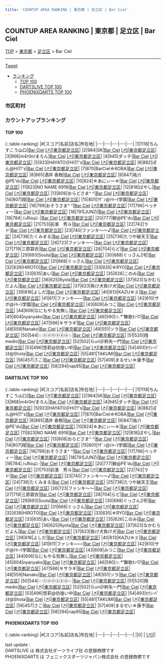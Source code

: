 ```yaml
---
title: 'COUNTUP AREA RANKING | 東京都 | 足立区 | Bar Ciel'
---
```

## COUNTUP AREA RANKING | 東京都 | 足立区 | Bar Ciel

[TOP](/darts/rank/) > [東京都](/darts/rank/東京都/) > [足立区](/darts/rank/東京都/足立区/) > Bar Ciel

___

<a href="https://twitter.com/share?ref_src=twsrc%5Etfw" data-text="COUNTUP AREA RANKING | 東京都足立区Bar Ciel" class="twitter-share-button" data-hashtags="DARTSLIVE,PHOENIXDARTS,darts,ダーツ" data-show-count="false">Tweet</a>

* [ランキング](#カウントアップランキング)
    * [TOP 100](#top-100)
    * [DARTSLIVE TOP 100](#dartslive-top-100)
    * [PHOENIXDARTS TOP 100](#phoenixdarts-top-100)

### 市区町村

<ul>

</ul>

### カウントアップランキング

#### TOP 100



{:.table-ranking}
|#|スコア|名前|店名|所在地|
|---|---|---|---|---|
|1|1118|<span class="rank-name-dl">ちんすこう山口</span>|<a href="/darts/rank/shops/c19b1aa190d9333b58d385ea46352d8f.html">Bar Ciel</a> <a href="https://search.dartslive.com/jp/shop/c19b1aa190d9333b58d385ea46352d8f">[↗]</a>|<a href="/darts/rank/東京都/足立区">東京都足立区</a>|
|2|984|<span class="rank-name-dl">SK</span>|<a href="/darts/rank/shops/c19b1aa190d9333b58d385ea46352d8f.html">Bar Ciel</a> <a href="https://search.dartslive.com/jp/shop/c19b1aa190d9333b58d385ea46352d8f">[↗]</a>|<a href="/darts/rank/東京都/足立区">東京都足立区</a>|
|3|968|<span class="rank-name-dl">m4r0n/まろん</span>|<a href="/darts/rank/shops/c19b1aa190d9333b58d385ea46352d8f.html">Bar Ciel</a> <a href="https://search.dartslive.com/jp/shop/c19b1aa190d9333b58d385ea46352d8f">[↗]</a>|<a href="/darts/rank/東京都/足立区">東京都足立区</a>|
|4|945|<span class="rank-name-dl">ダッチ</span>|<a href="/darts/rank/shops/c19b1aa190d9333b58d385ea46352d8f.html">Bar Ciel</a> <a href="https://search.dartslive.com/jp/shop/c19b1aa190d9333b58d385ea46352d8f">[↗]</a>|<a href="/darts/rank/東京都/足立区">東京都足立区</a>|
|5|923|<span class="rank-name-dl">HAYATO＠Hi㌍&#x27;s</span>|<a href="/darts/rank/shops/c19b1aa190d9333b58d385ea46352d8f.html">Bar Ciel</a> <a href="https://search.dartslive.com/jp/shop/c19b1aa190d9333b58d385ea46352d8f">[↗]</a>|<a href="/darts/rank/東京都/足立区">東京都足立区</a>|
|6|882|<span class="rank-name-dl">ぽん@Hi㌍&#x27;s</span>|<a href="/darts/rank/shops/c19b1aa190d9333b58d385ea46352d8f.html">Bar Ciel</a> <a href="https://search.dartslive.com/jp/shop/c19b1aa190d9333b58d385ea46352d8f">[↗]</a>|<a href="/darts/rank/東京都/足立区">東京都足立区</a>|
|7|870|<span class="rank-name-dl">BarCiel☆KOBA</span>|<a href="/darts/rank/shops/c19b1aa190d9333b58d385ea46352d8f.html">Bar Ciel</a> <a href="https://search.dartslive.com/jp/shop/c19b1aa190d9333b58d385ea46352d8f">[↗]</a>|<a href="/darts/rank/東京都/足立区">東京都足立区</a>|
|8|865|<span class="rank-name-dl">酒井 香樹</span>|<a href="/darts/rank/shops/c19b1aa190d9333b58d385ea46352d8f.html">Bar Ciel</a> <a href="https://search.dartslive.com/jp/shop/c19b1aa190d9333b58d385ea46352d8f">[↗]</a>|<a href="/darts/rank/東京都/足立区">東京都足立区</a>|
|9|847|<span class="rank-name-dl">祐介@PE&#x27;du</span>|<a href="/darts/rank/shops/c19b1aa190d9333b58d385ea46352d8f.html">Bar Ciel</a> <a href="https://search.dartslive.com/jp/shop/c19b1aa190d9333b58d385ea46352d8f">[↗]</a>|<a href="/darts/rank/東京都/足立区">東京都足立区</a>|
|10|824|<span class="rank-name-dl">☆あにぃ〜☆</span>|<a href="/darts/rank/shops/c19b1aa190d9333b58d385ea46352d8f.html">Bar Ciel</a> <a href="https://search.dartslive.com/jp/shop/c19b1aa190d9333b58d385ea46352d8f">[↗]</a>|<a href="/darts/rank/東京都/足立区">東京都足立区</a>|
|11|823|<span class="rank-name-dl">NO NAME 6918</span>|<a href="/darts/rank/shops/c19b1aa190d9333b58d385ea46352d8f.html">Bar Ciel</a> <a href="https://search.dartslive.com/jp/shop/c19b1aa190d9333b58d385ea46352d8f">[↗]</a>|<a href="/darts/rank/東京都/足立区">東京都足立区</a>|
|12|818|<span class="rank-name-dl">ばやし</span>|<a href="/darts/rank/shops/c19b1aa190d9333b58d385ea46352d8f.html">Bar Ciel</a> <a href="https://search.dartslive.com/jp/shop/c19b1aa190d9333b58d385ea46352d8f">[↗]</a>|<a href="/darts/rank/東京都/足立区">東京都足立区</a>|
|13|808|<span class="rank-name-dl">おらどさま^ ^</span>|<a href="/darts/rank/shops/c19b1aa190d9333b58d385ea46352d8f.html">Bar Ciel</a> <a href="https://search.dartslive.com/jp/shop/c19b1aa190d9333b58d385ea46352d8f">[↗]</a>|<a href="/darts/rank/東京都/足立区">東京都足立区</a>|
|14|807|<span class="rank-name-dl">翔</span>|<a href="/darts/rank/shops/c19b1aa190d9333b58d385ea46352d8f.html">Bar Ciel</a> <a href="https://search.dartslive.com/jp/shop/c19b1aa190d9333b58d385ea46352d8f">[↗]</a>|<a href="/darts/rank/東京都/足立区">東京都足立区</a>|
|15|801|<span class="rank-name-dl">ｸｻﾞﾝ@ﾃｷｰﾗ学園</span>|<a href="/darts/rank/shops/c19b1aa190d9333b58d385ea46352d8f.html">Bar Ciel</a> <a href="https://search.dartslive.com/jp/shop/c19b1aa190d9333b58d385ea46352d8f">[↗]</a>|<a href="/darts/rank/東京都/足立区">東京都足立区</a>|
|16|799|<span class="rank-name-dl">おそうさま^ ^</span>|<a href="/darts/rank/shops/c19b1aa190d9333b58d385ea46352d8f.html">Bar Ciel</a> <a href="https://search.dartslive.com/jp/shop/c19b1aa190d9333b58d385ea46352d8f">[↗]</a>|<a href="/darts/rank/東京都/足立区">東京都足立区</a>|
|17|796|<span class="rank-name-dl">ベっチィー</span>|<a href="/darts/rank/shops/c19b1aa190d9333b58d385ea46352d8f.html">Bar Ciel</a> <a href="https://search.dartslive.com/jp/shop/c19b1aa190d9333b58d385ea46352d8f">[↗]</a>|<a href="/darts/rank/東京都/足立区">東京都足立区</a>|
|18|791|<span class="rank-name-dl">JUNZi</span>|<a href="/darts/rank/shops/c19b1aa190d9333b58d385ea46352d8f.html">Bar Ciel</a> <a href="https://search.dartslive.com/jp/shop/c19b1aa190d9333b58d385ea46352d8f">[↗]</a>|<a href="/darts/rank/東京都/足立区">東京都足立区</a>|
|19|784|<span class="rank-name-dl">.꒰ঌRio໒꒱.·</span>|<a href="/darts/rank/shops/c19b1aa190d9333b58d385ea46352d8f.html">Bar Ciel</a> <a href="https://search.dartslive.com/jp/shop/c19b1aa190d9333b58d385ea46352d8f">[↗]</a>|<a href="/darts/rank/東京都/足立区">東京都足立区</a>|
|20|777|<span class="rank-name-dl">鯨@PE&#x27;du</span>|<a href="/darts/rank/shops/c19b1aa190d9333b58d385ea46352d8f.html">Bar Ciel</a> <a href="https://search.dartslive.com/jp/shop/c19b1aa190d9333b58d385ea46352d8f">[↗]</a>|<a href="/darts/rank/東京都/足立区">東京都足立区</a>|
|21|753|<span class="rank-name-dl">前濱　秀斗</span>|<a href="/darts/rank/shops/c19b1aa190d9333b58d385ea46352d8f.html">Bar Ciel</a> <a href="https://search.dartslive.com/jp/shop/c19b1aa190d9333b58d385ea46352d8f">[↗]</a>|<a href="/darts/rank/東京都/足立区">東京都足立区</a>|
|22|742|<span class="rank-name-dl">ラド</span>|<a href="/darts/rank/shops/c19b1aa190d9333b58d385ea46352d8f.html">Bar Ciel</a> <a href="https://search.dartslive.com/jp/shop/c19b1aa190d9333b58d385ea46352d8f">[↗]</a>|<a href="/darts/rank/東京都/足立区">東京都足立区</a>|
|23|740|<span class="rank-name-dl">ファンキ～～♪</span>|<a href="/darts/rank/shops/c19b1aa190d9333b58d385ea46352d8f.html">Bar Ciel</a> <a href="https://search.dartslive.com/jp/shop/c19b1aa190d9333b58d385ea46352d8f">[↗]</a>|<a href="/darts/rank/東京都/足立区">東京都足立区</a>|
|24|738|<span class="rank-name-dl">たくみまる</span>|<a href="/darts/rank/shops/c19b1aa190d9333b58d385ea46352d8f.html">Bar Ciel</a> <a href="https://search.dartslive.com/jp/shop/c19b1aa190d9333b58d385ea46352d8f">[↗]</a>|<a href="/darts/rank/東京都/足立区">東京都足立区</a>|
|25|736|<span class="rank-name-dl">たつや破天王</span>|<a href="/darts/rank/shops/c19b1aa190d9333b58d385ea46352d8f.html">Bar Ciel</a> <a href="https://search.dartslive.com/jp/shop/c19b1aa190d9333b58d385ea46352d8f">[↗]</a>|<a href="/darts/rank/東京都/足立区">東京都足立区</a>|
|26|723|<span class="rank-name-dl">ファンキ～～</span>|<a href="/darts/rank/shops/c19b1aa190d9333b58d385ea46352d8f.html">Bar Ciel</a> <a href="https://search.dartslive.com/jp/shop/c19b1aa190d9333b58d385ea46352d8f">[↗]</a>|<a href="/darts/rank/東京都/足立区">東京都足立区</a>|
|27|719|<span class="rank-name-dl">三原碧衣</span>|<a href="/darts/rank/shops/c19b1aa190d9333b58d385ea46352d8f.html">Bar Ciel</a> <a href="https://search.dartslive.com/jp/shop/c19b1aa190d9333b58d385ea46352d8f">[↗]</a>|<a href="/darts/rank/東京都/足立区">東京都足立区</a>|
|28|704|<span class="rank-name-dl">らど</span>|<a href="/darts/rank/shops/c19b1aa190d9333b58d385ea46352d8f.html">Bar Ciel</a> <a href="https://search.dartslive.com/jp/shop/c19b1aa190d9333b58d385ea46352d8f">[↗]</a>|<a href="/darts/rank/東京都/足立区">東京都足立区</a>|
|29|693|<span class="rank-name-dl">Souta</span>|<a href="/darts/rank/shops/c19b1aa190d9333b58d385ea46352d8f.html">Bar Ciel</a> <a href="https://search.dartslive.com/jp/shop/c19b1aa190d9333b58d385ea46352d8f">[↗]</a>|<a href="/darts/rank/東京都/足立区">東京都足立区</a>|
|30|688|<span class="rank-name-dl">ぐっさん2号</span>|<a href="/darts/rank/shops/c19b1aa190d9333b58d385ea46352d8f.html">Bar Ciel</a> <a href="https://search.dartslive.com/jp/shop/c19b1aa190d9333b58d385ea46352d8f">[↗]</a>|<a href="/darts/rank/東京都/足立区">東京都足立区</a>|
|31|668|<span class="rank-name-dl">ぐっさん</span>|<a href="/darts/rank/shops/c19b1aa190d9333b58d385ea46352d8f.html">Bar Ciel</a> <a href="https://search.dartslive.com/jp/shop/c19b1aa190d9333b58d385ea46352d8f">[↗]</a>|<a href="/darts/rank/東京都/足立区">東京都足立区</a>|
|32|639|<span class="rank-name-dl">HIROTO</span>|<a href="/darts/rank/shops/c19b1aa190d9333b58d385ea46352d8f.html">Bar Ciel</a> <a href="https://search.dartslive.com/jp/shop/c19b1aa190d9333b58d385ea46352d8f">[↗]</a>|<a href="/darts/rank/東京都/足立区">東京都足立区</a>|
|33|635|<span class="rank-name-dl">☆RYO</span>|<a href="/darts/rank/shops/c19b1aa190d9333b58d385ea46352d8f.html">Bar Ciel</a> <a href="https://search.dartslive.com/jp/shop/c19b1aa190d9333b58d385ea46352d8f">[↗]</a>|<a href="/darts/rank/東京都/足立区">東京都足立区</a>|
|33|635|<span class="rank-name-dl">あい</span>|<a href="/darts/rank/shops/c19b1aa190d9333b58d385ea46352d8f.html">Bar Ciel</a> <a href="https://search.dartslive.com/jp/shop/c19b1aa190d9333b58d385ea46352d8f">[↗]</a>|<a href="/darts/rank/東京都/足立区">東京都足立区</a>|
|35|626|<span class="rank-name-dl">このみ</span>|<a href="/darts/rank/shops/c19b1aa190d9333b58d385ea46352d8f.html">Bar Ciel</a> <a href="https://search.dartslive.com/jp/shop/c19b1aa190d9333b58d385ea46352d8f">[↗]</a>|<a href="/darts/rank/東京都/足立区">東京都足立区</a>|
|36|625|<span class="rank-name-dl">Ryota</span>|<a href="/darts/rank/shops/c19b1aa190d9333b58d385ea46352d8f.html">Bar Ciel</a> <a href="https://search.dartslive.com/jp/shop/c19b1aa190d9333b58d385ea46352d8f">[↗]</a>|<a href="/darts/rank/東京都/足立区">東京都足立区</a>|
|37|623|<span class="rank-name-dl">なかむらだよん</span>|<a href="/darts/rank/shops/c19b1aa190d9333b58d385ea46352d8f.html">Bar Ciel</a> <a href="https://search.dartslive.com/jp/shop/c19b1aa190d9333b58d385ea46352d8f">[↗]</a>|<a href="/darts/rank/東京都/足立区">東京都足立区</a>|
|37|623|<span class="rank-name-dl">負け犬負け犬</span>|<a href="/darts/rank/shops/c19b1aa190d9333b58d385ea46352d8f.html">Bar Ciel</a> <a href="https://search.dartslive.com/jp/shop/c19b1aa190d9333b58d385ea46352d8f">[↗]</a>|<a href="/darts/rank/東京都/足立区">東京都足立区</a>|
|39|616|<span class="rank-name-dl">よしだ</span>|<a href="/darts/rank/shops/c19b1aa190d9333b58d385ea46352d8f.html">Bar Ciel</a> <a href="https://search.dartslive.com/jp/shop/c19b1aa190d9333b58d385ea46352d8f">[↗]</a>|<a href="/darts/rank/東京都/足立区">東京都足立区</a>|
|40|613|<span class="rank-name-dl">KAZU☆彡</span>|<a href="/darts/rank/shops/c19b1aa190d9333b58d385ea46352d8f.html">Bar Ciel</a> <a href="https://search.dartslive.com/jp/shop/c19b1aa190d9333b58d385ea46352d8f">[↗]</a>|<a href="/darts/rank/東京都/足立区">東京都足立区</a>|
|41|611|<span class="rank-name-dl">ファンキ――</span>|<a href="/darts/rank/shops/c19b1aa190d9333b58d385ea46352d8f.html">Bar Ciel</a> <a href="https://search.dartslive.com/jp/shop/c19b1aa190d9333b58d385ea46352d8f">[↗]</a>|<a href="/darts/rank/東京都/足立区">東京都足立区</a>|
|42|610|<span class="rank-name-dl">サボ@ﾃｷｰﾗ学園</span>|<a href="/darts/rank/shops/c19b1aa190d9333b58d385ea46352d8f.html">Bar Ciel</a> <a href="https://search.dartslive.com/jp/shop/c19b1aa190d9333b58d385ea46352d8f">[↗]</a>|<a href="/darts/rank/東京都/足立区">東京都足立区</a>|
|43|609|<span class="rank-name-dl">みつこ</span>|<a href="/darts/rank/shops/c19b1aa190d9333b58d385ea46352d8f.html">Bar Ciel</a> <a href="https://search.dartslive.com/jp/shop/c19b1aa190d9333b58d385ea46352d8f">[↗]</a>|<a href="/darts/rank/東京都/足立区">東京都足立区</a>|
|44|606|<span class="rank-name-dl">なにもやる気無し</span>|<a href="/darts/rank/shops/c19b1aa190d9333b58d385ea46352d8f.html">Bar Ciel</a> <a href="https://search.dartslive.com/jp/shop/c19b1aa190d9333b58d385ea46352d8f">[↗]</a>|<a href="/darts/rank/東京都/足立区">東京都足立区</a>|
|45|604|<span class="rank-name-dl">nyanyako</span>|<a href="/darts/rank/shops/c19b1aa190d9333b58d385ea46352d8f.html">Bar Ciel</a> <a href="https://search.dartslive.com/jp/shop/c19b1aa190d9333b58d385ea46352d8f">[↗]</a>|<a href="/darts/rank/東京都/足立区">東京都足立区</a>|
|46|590|<span class="rank-name-dl">✩.*˚舞歌ﾀﾝ♡</span>|<a href="/darts/rank/shops/c19b1aa190d9333b58d385ea46352d8f.html">Bar Ciel</a> <a href="https://search.dartslive.com/jp/shop/c19b1aa190d9333b58d385ea46352d8f">[↗]</a>|<a href="/darts/rank/東京都/足立区">東京都足立区</a>|
|47|566|<span class="rank-name-dl">キサラギ</span>|<a href="/darts/rank/shops/c19b1aa190d9333b58d385ea46352d8f.html">Bar Ciel</a> <a href="https://search.dartslive.com/jp/shop/c19b1aa190d9333b58d385ea46352d8f">[↗]</a>|<a href="/darts/rank/東京都/足立区">東京都足立区</a>|
|48|559|<span class="rank-name-dl">Nanako</span>|<a href="/darts/rank/shops/c19b1aa190d9333b58d385ea46352d8f.html">Bar Ciel</a> <a href="https://search.dartslive.com/jp/shop/c19b1aa190d9333b58d385ea46352d8f">[↗]</a>|<a href="/darts/rank/東京都/足立区">東京都足立区</a>|
|49|551|<span class="rank-name-dl">ソラ</span>|<a href="/darts/rank/shops/c19b1aa190d9333b58d385ea46352d8f.html">Bar Ciel</a> <a href="https://search.dartslive.com/jp/shop/c19b1aa190d9333b58d385ea46352d8f">[↗]</a>|<a href="/darts/rank/東京都/足立区">東京都足立区</a>|
|50|544|<span class="rank-name-dl">♘ⓝⓐⓝⓐⓚⓞ♘</span>|<a href="/darts/rank/shops/c19b1aa190d9333b58d385ea46352d8f.html">Bar Ciel</a> <a href="https://search.dartslive.com/jp/shop/c19b1aa190d9333b58d385ea46352d8f">[↗]</a>|<a href="/darts/rank/東京都/足立区">東京都足立区</a>|
|51|520|<span class="rank-name-dl">翔　medio</span>|<a href="/darts/rank/shops/c19b1aa190d9333b58d385ea46352d8f.html">Bar Ciel</a> <a href="https://search.dartslive.com/jp/shop/c19b1aa190d9333b58d385ea46352d8f">[↗]</a>|<a href="/darts/rank/東京都/足立区">東京都足立区</a>|
|52|502|<span class="rank-name-dl">Ｇuri＠粋矢一門</span>|<a href="/darts/rank/shops/c19b1aa190d9333b58d385ea46352d8f.html">Bar Ciel</a> <a href="https://search.dartslive.com/jp/shop/c19b1aa190d9333b58d385ea46352d8f">[↗]</a>|<a href="/darts/rank/東京都/足立区">東京都足立区</a>|
|53|496|<span class="rank-name-dl">悠莉@彷徨い中</span>|<a href="/darts/rank/shops/c19b1aa190d9333b58d385ea46352d8f.html">Bar Ciel</a> <a href="https://search.dartslive.com/jp/shop/c19b1aa190d9333b58d385ea46352d8f">[↗]</a>|<a href="/darts/rank/東京都/足立区">東京都足立区</a>|
|54|493|<span class="rank-name-dl">ｾｸｼｰﾊﾟｽﾀ@Shota</span>|<a href="/darts/rank/shops/c19b1aa190d9333b58d385ea46352d8f.html">Bar Ciel</a> <a href="https://search.dartslive.com/jp/shop/c19b1aa190d9333b58d385ea46352d8f">[↗]</a>|<a href="/darts/rank/東京都/足立区">東京都足立区</a>|
|55|481|<span class="rank-name-dl">TAKUMI</span>|<a href="/darts/rank/shops/c19b1aa190d9333b58d385ea46352d8f.html">Bar Ciel</a> <a href="https://search.dartslive.com/jp/shop/c19b1aa190d9333b58d385ea46352d8f">[↗]</a>|<a href="/darts/rank/東京都/足立区">東京都足立区</a>|
|56|457|<span class="rank-name-dl">さこ</span>|<a href="/darts/rank/shops/c19b1aa190d9333b58d385ea46352d8f.html">Bar Ciel</a> <a href="https://search.dartslive.com/jp/shop/c19b1aa190d9333b58d385ea46352d8f">[↗]</a>|<a href="/darts/rank/東京都/足立区">東京都足立区</a>|
|57|409|<span class="rank-name-dl">まるせい☆康予</span>|<a href="/darts/rank/shops/c19b1aa190d9333b58d385ea46352d8f.html">Bar Ciel</a> <a href="https://search.dartslive.com/jp/shop/c19b1aa190d9333b58d385ea46352d8f">[↗]</a>|<a href="/darts/rank/東京都/足立区">東京都足立区</a>|
|58|294|<span class="rank-name-dl">nap95</span>|<a href="/darts/rank/shops/c19b1aa190d9333b58d385ea46352d8f.html">Bar Ciel</a> <a href="https://search.dartslive.com/jp/shop/c19b1aa190d9333b58d385ea46352d8f">[↗]</a>|<a href="/darts/rank/東京都/足立区">東京都足立区</a>|


#### DARTSLIVE TOP 100



{:.table-ranking}
|#|スコア|名前|店名|所在地|
|---|---|---|---|---|
|1|1118|<span class="rank-name-dl">ちんすこう山口</span>|<a href="/darts/rank/shops/c19b1aa190d9333b58d385ea46352d8f.html">Bar Ciel</a> <a href="https://search.dartslive.com/jp/shop/c19b1aa190d9333b58d385ea46352d8f">[↗]</a>|<a href="/darts/rank/東京都/足立区">東京都足立区</a>|
|2|984|<span class="rank-name-dl">SK</span>|<a href="/darts/rank/shops/c19b1aa190d9333b58d385ea46352d8f.html">Bar Ciel</a> <a href="https://search.dartslive.com/jp/shop/c19b1aa190d9333b58d385ea46352d8f">[↗]</a>|<a href="/darts/rank/東京都/足立区">東京都足立区</a>|
|3|968|<span class="rank-name-dl">m4r0n/まろん</span>|<a href="/darts/rank/shops/c19b1aa190d9333b58d385ea46352d8f.html">Bar Ciel</a> <a href="https://search.dartslive.com/jp/shop/c19b1aa190d9333b58d385ea46352d8f">[↗]</a>|<a href="/darts/rank/東京都/足立区">東京都足立区</a>|
|4|945|<span class="rank-name-dl">ダッチ</span>|<a href="/darts/rank/shops/c19b1aa190d9333b58d385ea46352d8f.html">Bar Ciel</a> <a href="https://search.dartslive.com/jp/shop/c19b1aa190d9333b58d385ea46352d8f">[↗]</a>|<a href="/darts/rank/東京都/足立区">東京都足立区</a>|
|5|923|<span class="rank-name-dl">HAYATO＠Hi㌍&#x27;s</span>|<a href="/darts/rank/shops/c19b1aa190d9333b58d385ea46352d8f.html">Bar Ciel</a> <a href="https://search.dartslive.com/jp/shop/c19b1aa190d9333b58d385ea46352d8f">[↗]</a>|<a href="/darts/rank/東京都/足立区">東京都足立区</a>|
|6|882|<span class="rank-name-dl">ぽん@Hi㌍&#x27;s</span>|<a href="/darts/rank/shops/c19b1aa190d9333b58d385ea46352d8f.html">Bar Ciel</a> <a href="https://search.dartslive.com/jp/shop/c19b1aa190d9333b58d385ea46352d8f">[↗]</a>|<a href="/darts/rank/東京都/足立区">東京都足立区</a>|
|7|870|<span class="rank-name-dl">BarCiel☆KOBA</span>|<a href="/darts/rank/shops/c19b1aa190d9333b58d385ea46352d8f.html">Bar Ciel</a> <a href="https://search.dartslive.com/jp/shop/c19b1aa190d9333b58d385ea46352d8f">[↗]</a>|<a href="/darts/rank/東京都/足立区">東京都足立区</a>|
|8|865|<span class="rank-name-dl">酒井 香樹</span>|<a href="/darts/rank/shops/c19b1aa190d9333b58d385ea46352d8f.html">Bar Ciel</a> <a href="https://search.dartslive.com/jp/shop/c19b1aa190d9333b58d385ea46352d8f">[↗]</a>|<a href="/darts/rank/東京都/足立区">東京都足立区</a>|
|9|847|<span class="rank-name-dl">祐介@PE&#x27;du</span>|<a href="/darts/rank/shops/c19b1aa190d9333b58d385ea46352d8f.html">Bar Ciel</a> <a href="https://search.dartslive.com/jp/shop/c19b1aa190d9333b58d385ea46352d8f">[↗]</a>|<a href="/darts/rank/東京都/足立区">東京都足立区</a>|
|10|824|<span class="rank-name-dl">☆あにぃ〜☆</span>|<a href="/darts/rank/shops/c19b1aa190d9333b58d385ea46352d8f.html">Bar Ciel</a> <a href="https://search.dartslive.com/jp/shop/c19b1aa190d9333b58d385ea46352d8f">[↗]</a>|<a href="/darts/rank/東京都/足立区">東京都足立区</a>|
|11|823|<span class="rank-name-dl">NO NAME 6918</span>|<a href="/darts/rank/shops/c19b1aa190d9333b58d385ea46352d8f.html">Bar Ciel</a> <a href="https://search.dartslive.com/jp/shop/c19b1aa190d9333b58d385ea46352d8f">[↗]</a>|<a href="/darts/rank/東京都/足立区">東京都足立区</a>|
|12|818|<span class="rank-name-dl">ばやし</span>|<a href="/darts/rank/shops/c19b1aa190d9333b58d385ea46352d8f.html">Bar Ciel</a> <a href="https://search.dartslive.com/jp/shop/c19b1aa190d9333b58d385ea46352d8f">[↗]</a>|<a href="/darts/rank/東京都/足立区">東京都足立区</a>|
|13|808|<span class="rank-name-dl">おらどさま^ ^</span>|<a href="/darts/rank/shops/c19b1aa190d9333b58d385ea46352d8f.html">Bar Ciel</a> <a href="https://search.dartslive.com/jp/shop/c19b1aa190d9333b58d385ea46352d8f">[↗]</a>|<a href="/darts/rank/東京都/足立区">東京都足立区</a>|
|14|807|<span class="rank-name-dl">翔</span>|<a href="/darts/rank/shops/c19b1aa190d9333b58d385ea46352d8f.html">Bar Ciel</a> <a href="https://search.dartslive.com/jp/shop/c19b1aa190d9333b58d385ea46352d8f">[↗]</a>|<a href="/darts/rank/東京都/足立区">東京都足立区</a>|
|15|801|<span class="rank-name-dl">ｸｻﾞﾝ@ﾃｷｰﾗ学園</span>|<a href="/darts/rank/shops/c19b1aa190d9333b58d385ea46352d8f.html">Bar Ciel</a> <a href="https://search.dartslive.com/jp/shop/c19b1aa190d9333b58d385ea46352d8f">[↗]</a>|<a href="/darts/rank/東京都/足立区">東京都足立区</a>|
|16|799|<span class="rank-name-dl">おそうさま^ ^</span>|<a href="/darts/rank/shops/c19b1aa190d9333b58d385ea46352d8f.html">Bar Ciel</a> <a href="https://search.dartslive.com/jp/shop/c19b1aa190d9333b58d385ea46352d8f">[↗]</a>|<a href="/darts/rank/東京都/足立区">東京都足立区</a>|
|17|796|<span class="rank-name-dl">ベっチィー</span>|<a href="/darts/rank/shops/c19b1aa190d9333b58d385ea46352d8f.html">Bar Ciel</a> <a href="https://search.dartslive.com/jp/shop/c19b1aa190d9333b58d385ea46352d8f">[↗]</a>|<a href="/darts/rank/東京都/足立区">東京都足立区</a>|
|18|791|<span class="rank-name-dl">JUNZi</span>|<a href="/darts/rank/shops/c19b1aa190d9333b58d385ea46352d8f.html">Bar Ciel</a> <a href="https://search.dartslive.com/jp/shop/c19b1aa190d9333b58d385ea46352d8f">[↗]</a>|<a href="/darts/rank/東京都/足立区">東京都足立区</a>|
|19|784|<span class="rank-name-dl">.꒰ঌRio໒꒱.·</span>|<a href="/darts/rank/shops/c19b1aa190d9333b58d385ea46352d8f.html">Bar Ciel</a> <a href="https://search.dartslive.com/jp/shop/c19b1aa190d9333b58d385ea46352d8f">[↗]</a>|<a href="/darts/rank/東京都/足立区">東京都足立区</a>|
|20|777|<span class="rank-name-dl">鯨@PE&#x27;du</span>|<a href="/darts/rank/shops/c19b1aa190d9333b58d385ea46352d8f.html">Bar Ciel</a> <a href="https://search.dartslive.com/jp/shop/c19b1aa190d9333b58d385ea46352d8f">[↗]</a>|<a href="/darts/rank/東京都/足立区">東京都足立区</a>|
|21|753|<span class="rank-name-dl">前濱　秀斗</span>|<a href="/darts/rank/shops/c19b1aa190d9333b58d385ea46352d8f.html">Bar Ciel</a> <a href="https://search.dartslive.com/jp/shop/c19b1aa190d9333b58d385ea46352d8f">[↗]</a>|<a href="/darts/rank/東京都/足立区">東京都足立区</a>|
|22|742|<span class="rank-name-dl">ラド</span>|<a href="/darts/rank/shops/c19b1aa190d9333b58d385ea46352d8f.html">Bar Ciel</a> <a href="https://search.dartslive.com/jp/shop/c19b1aa190d9333b58d385ea46352d8f">[↗]</a>|<a href="/darts/rank/東京都/足立区">東京都足立区</a>|
|23|740|<span class="rank-name-dl">ファンキ～～♪</span>|<a href="/darts/rank/shops/c19b1aa190d9333b58d385ea46352d8f.html">Bar Ciel</a> <a href="https://search.dartslive.com/jp/shop/c19b1aa190d9333b58d385ea46352d8f">[↗]</a>|<a href="/darts/rank/東京都/足立区">東京都足立区</a>|
|24|738|<span class="rank-name-dl">たくみまる</span>|<a href="/darts/rank/shops/c19b1aa190d9333b58d385ea46352d8f.html">Bar Ciel</a> <a href="https://search.dartslive.com/jp/shop/c19b1aa190d9333b58d385ea46352d8f">[↗]</a>|<a href="/darts/rank/東京都/足立区">東京都足立区</a>|
|25|736|<span class="rank-name-dl">たつや破天王</span>|<a href="/darts/rank/shops/c19b1aa190d9333b58d385ea46352d8f.html">Bar Ciel</a> <a href="https://search.dartslive.com/jp/shop/c19b1aa190d9333b58d385ea46352d8f">[↗]</a>|<a href="/darts/rank/東京都/足立区">東京都足立区</a>|
|26|723|<span class="rank-name-dl">ファンキ～～</span>|<a href="/darts/rank/shops/c19b1aa190d9333b58d385ea46352d8f.html">Bar Ciel</a> <a href="https://search.dartslive.com/jp/shop/c19b1aa190d9333b58d385ea46352d8f">[↗]</a>|<a href="/darts/rank/東京都/足立区">東京都足立区</a>|
|27|719|<span class="rank-name-dl">三原碧衣</span>|<a href="/darts/rank/shops/c19b1aa190d9333b58d385ea46352d8f.html">Bar Ciel</a> <a href="https://search.dartslive.com/jp/shop/c19b1aa190d9333b58d385ea46352d8f">[↗]</a>|<a href="/darts/rank/東京都/足立区">東京都足立区</a>|
|28|704|<span class="rank-name-dl">らど</span>|<a href="/darts/rank/shops/c19b1aa190d9333b58d385ea46352d8f.html">Bar Ciel</a> <a href="https://search.dartslive.com/jp/shop/c19b1aa190d9333b58d385ea46352d8f">[↗]</a>|<a href="/darts/rank/東京都/足立区">東京都足立区</a>|
|29|693|<span class="rank-name-dl">Souta</span>|<a href="/darts/rank/shops/c19b1aa190d9333b58d385ea46352d8f.html">Bar Ciel</a> <a href="https://search.dartslive.com/jp/shop/c19b1aa190d9333b58d385ea46352d8f">[↗]</a>|<a href="/darts/rank/東京都/足立区">東京都足立区</a>|
|30|688|<span class="rank-name-dl">ぐっさん2号</span>|<a href="/darts/rank/shops/c19b1aa190d9333b58d385ea46352d8f.html">Bar Ciel</a> <a href="https://search.dartslive.com/jp/shop/c19b1aa190d9333b58d385ea46352d8f">[↗]</a>|<a href="/darts/rank/東京都/足立区">東京都足立区</a>|
|31|668|<span class="rank-name-dl">ぐっさん</span>|<a href="/darts/rank/shops/c19b1aa190d9333b58d385ea46352d8f.html">Bar Ciel</a> <a href="https://search.dartslive.com/jp/shop/c19b1aa190d9333b58d385ea46352d8f">[↗]</a>|<a href="/darts/rank/東京都/足立区">東京都足立区</a>|
|32|639|<span class="rank-name-dl">HIROTO</span>|<a href="/darts/rank/shops/c19b1aa190d9333b58d385ea46352d8f.html">Bar Ciel</a> <a href="https://search.dartslive.com/jp/shop/c19b1aa190d9333b58d385ea46352d8f">[↗]</a>|<a href="/darts/rank/東京都/足立区">東京都足立区</a>|
|33|635|<span class="rank-name-dl">☆RYO</span>|<a href="/darts/rank/shops/c19b1aa190d9333b58d385ea46352d8f.html">Bar Ciel</a> <a href="https://search.dartslive.com/jp/shop/c19b1aa190d9333b58d385ea46352d8f">[↗]</a>|<a href="/darts/rank/東京都/足立区">東京都足立区</a>|
|33|635|<span class="rank-name-dl">あい</span>|<a href="/darts/rank/shops/c19b1aa190d9333b58d385ea46352d8f.html">Bar Ciel</a> <a href="https://search.dartslive.com/jp/shop/c19b1aa190d9333b58d385ea46352d8f">[↗]</a>|<a href="/darts/rank/東京都/足立区">東京都足立区</a>|
|35|626|<span class="rank-name-dl">このみ</span>|<a href="/darts/rank/shops/c19b1aa190d9333b58d385ea46352d8f.html">Bar Ciel</a> <a href="https://search.dartslive.com/jp/shop/c19b1aa190d9333b58d385ea46352d8f">[↗]</a>|<a href="/darts/rank/東京都/足立区">東京都足立区</a>|
|36|625|<span class="rank-name-dl">Ryota</span>|<a href="/darts/rank/shops/c19b1aa190d9333b58d385ea46352d8f.html">Bar Ciel</a> <a href="https://search.dartslive.com/jp/shop/c19b1aa190d9333b58d385ea46352d8f">[↗]</a>|<a href="/darts/rank/東京都/足立区">東京都足立区</a>|
|37|623|<span class="rank-name-dl">なかむらだよん</span>|<a href="/darts/rank/shops/c19b1aa190d9333b58d385ea46352d8f.html">Bar Ciel</a> <a href="https://search.dartslive.com/jp/shop/c19b1aa190d9333b58d385ea46352d8f">[↗]</a>|<a href="/darts/rank/東京都/足立区">東京都足立区</a>|
|37|623|<span class="rank-name-dl">負け犬負け犬</span>|<a href="/darts/rank/shops/c19b1aa190d9333b58d385ea46352d8f.html">Bar Ciel</a> <a href="https://search.dartslive.com/jp/shop/c19b1aa190d9333b58d385ea46352d8f">[↗]</a>|<a href="/darts/rank/東京都/足立区">東京都足立区</a>|
|39|616|<span class="rank-name-dl">よしだ</span>|<a href="/darts/rank/shops/c19b1aa190d9333b58d385ea46352d8f.html">Bar Ciel</a> <a href="https://search.dartslive.com/jp/shop/c19b1aa190d9333b58d385ea46352d8f">[↗]</a>|<a href="/darts/rank/東京都/足立区">東京都足立区</a>|
|40|613|<span class="rank-name-dl">KAZU☆彡</span>|<a href="/darts/rank/shops/c19b1aa190d9333b58d385ea46352d8f.html">Bar Ciel</a> <a href="https://search.dartslive.com/jp/shop/c19b1aa190d9333b58d385ea46352d8f">[↗]</a>|<a href="/darts/rank/東京都/足立区">東京都足立区</a>|
|41|611|<span class="rank-name-dl">ファンキ――</span>|<a href="/darts/rank/shops/c19b1aa190d9333b58d385ea46352d8f.html">Bar Ciel</a> <a href="https://search.dartslive.com/jp/shop/c19b1aa190d9333b58d385ea46352d8f">[↗]</a>|<a href="/darts/rank/東京都/足立区">東京都足立区</a>|
|42|610|<span class="rank-name-dl">サボ@ﾃｷｰﾗ学園</span>|<a href="/darts/rank/shops/c19b1aa190d9333b58d385ea46352d8f.html">Bar Ciel</a> <a href="https://search.dartslive.com/jp/shop/c19b1aa190d9333b58d385ea46352d8f">[↗]</a>|<a href="/darts/rank/東京都/足立区">東京都足立区</a>|
|43|609|<span class="rank-name-dl">みつこ</span>|<a href="/darts/rank/shops/c19b1aa190d9333b58d385ea46352d8f.html">Bar Ciel</a> <a href="https://search.dartslive.com/jp/shop/c19b1aa190d9333b58d385ea46352d8f">[↗]</a>|<a href="/darts/rank/東京都/足立区">東京都足立区</a>|
|44|606|<span class="rank-name-dl">なにもやる気無し</span>|<a href="/darts/rank/shops/c19b1aa190d9333b58d385ea46352d8f.html">Bar Ciel</a> <a href="https://search.dartslive.com/jp/shop/c19b1aa190d9333b58d385ea46352d8f">[↗]</a>|<a href="/darts/rank/東京都/足立区">東京都足立区</a>|
|45|604|<span class="rank-name-dl">nyanyako</span>|<a href="/darts/rank/shops/c19b1aa190d9333b58d385ea46352d8f.html">Bar Ciel</a> <a href="https://search.dartslive.com/jp/shop/c19b1aa190d9333b58d385ea46352d8f">[↗]</a>|<a href="/darts/rank/東京都/足立区">東京都足立区</a>|
|46|590|<span class="rank-name-dl">✩.*˚舞歌ﾀﾝ♡</span>|<a href="/darts/rank/shops/c19b1aa190d9333b58d385ea46352d8f.html">Bar Ciel</a> <a href="https://search.dartslive.com/jp/shop/c19b1aa190d9333b58d385ea46352d8f">[↗]</a>|<a href="/darts/rank/東京都/足立区">東京都足立区</a>|
|47|566|<span class="rank-name-dl">キサラギ</span>|<a href="/darts/rank/shops/c19b1aa190d9333b58d385ea46352d8f.html">Bar Ciel</a> <a href="https://search.dartslive.com/jp/shop/c19b1aa190d9333b58d385ea46352d8f">[↗]</a>|<a href="/darts/rank/東京都/足立区">東京都足立区</a>|
|48|559|<span class="rank-name-dl">Nanako</span>|<a href="/darts/rank/shops/c19b1aa190d9333b58d385ea46352d8f.html">Bar Ciel</a> <a href="https://search.dartslive.com/jp/shop/c19b1aa190d9333b58d385ea46352d8f">[↗]</a>|<a href="/darts/rank/東京都/足立区">東京都足立区</a>|
|49|551|<span class="rank-name-dl">ソラ</span>|<a href="/darts/rank/shops/c19b1aa190d9333b58d385ea46352d8f.html">Bar Ciel</a> <a href="https://search.dartslive.com/jp/shop/c19b1aa190d9333b58d385ea46352d8f">[↗]</a>|<a href="/darts/rank/東京都/足立区">東京都足立区</a>|
|50|544|<span class="rank-name-dl">♘ⓝⓐⓝⓐⓚⓞ♘</span>|<a href="/darts/rank/shops/c19b1aa190d9333b58d385ea46352d8f.html">Bar Ciel</a> <a href="https://search.dartslive.com/jp/shop/c19b1aa190d9333b58d385ea46352d8f">[↗]</a>|<a href="/darts/rank/東京都/足立区">東京都足立区</a>|
|51|520|<span class="rank-name-dl">翔　medio</span>|<a href="/darts/rank/shops/c19b1aa190d9333b58d385ea46352d8f.html">Bar Ciel</a> <a href="https://search.dartslive.com/jp/shop/c19b1aa190d9333b58d385ea46352d8f">[↗]</a>|<a href="/darts/rank/東京都/足立区">東京都足立区</a>|
|52|502|<span class="rank-name-dl">Ｇuri＠粋矢一門</span>|<a href="/darts/rank/shops/c19b1aa190d9333b58d385ea46352d8f.html">Bar Ciel</a> <a href="https://search.dartslive.com/jp/shop/c19b1aa190d9333b58d385ea46352d8f">[↗]</a>|<a href="/darts/rank/東京都/足立区">東京都足立区</a>|
|53|496|<span class="rank-name-dl">悠莉@彷徨い中</span>|<a href="/darts/rank/shops/c19b1aa190d9333b58d385ea46352d8f.html">Bar Ciel</a> <a href="https://search.dartslive.com/jp/shop/c19b1aa190d9333b58d385ea46352d8f">[↗]</a>|<a href="/darts/rank/東京都/足立区">東京都足立区</a>|
|54|493|<span class="rank-name-dl">ｾｸｼｰﾊﾟｽﾀ@Shota</span>|<a href="/darts/rank/shops/c19b1aa190d9333b58d385ea46352d8f.html">Bar Ciel</a> <a href="https://search.dartslive.com/jp/shop/c19b1aa190d9333b58d385ea46352d8f">[↗]</a>|<a href="/darts/rank/東京都/足立区">東京都足立区</a>|
|55|481|<span class="rank-name-dl">TAKUMI</span>|<a href="/darts/rank/shops/c19b1aa190d9333b58d385ea46352d8f.html">Bar Ciel</a> <a href="https://search.dartslive.com/jp/shop/c19b1aa190d9333b58d385ea46352d8f">[↗]</a>|<a href="/darts/rank/東京都/足立区">東京都足立区</a>|
|56|457|<span class="rank-name-dl">さこ</span>|<a href="/darts/rank/shops/c19b1aa190d9333b58d385ea46352d8f.html">Bar Ciel</a> <a href="https://search.dartslive.com/jp/shop/c19b1aa190d9333b58d385ea46352d8f">[↗]</a>|<a href="/darts/rank/東京都/足立区">東京都足立区</a>|
|57|409|<span class="rank-name-dl">まるせい☆康予</span>|<a href="/darts/rank/shops/c19b1aa190d9333b58d385ea46352d8f.html">Bar Ciel</a> <a href="https://search.dartslive.com/jp/shop/c19b1aa190d9333b58d385ea46352d8f">[↗]</a>|<a href="/darts/rank/東京都/足立区">東京都足立区</a>|
|58|294|<span class="rank-name-dl">nap95</span>|<a href="/darts/rank/shops/c19b1aa190d9333b58d385ea46352d8f.html">Bar Ciel</a> <a href="https://search.dartslive.com/jp/shop/c19b1aa190d9333b58d385ea46352d8f">[↗]</a>|<a href="/darts/rank/東京都/足立区">東京都足立区</a>|


#### PHOENIXDARTS TOP 100



{:.table-ranking}
|#|スコア|名前|店名|所在地|
|---|---|---|---|---|
||0|<span class="rank-name-dl"> </span>|<a href="/darts/rank/shops/.html"></a> <a href="">[↗]</a>|<a href="/darts/rank//"></a>|


<div class="footer border-top border-gray-light mt-5 pt-3 text-right text-gray">
    last update : <span style="font-weight: italic" id="foot_last_modified"></span><br />
    DARTSLIVE は 株式会社ダーツライブ社 の登録商標です<br />
    PHOENIXDARTS は フェニックスダーツジャパン株式会社 の登録商標です<br />
</div>

<script src="https://cdnjs.cloudflare.com/ajax/libs/jquery.tablesorter/2.31.3/js/jquery.tablesorter.min.js" integrity="sha512-qzgd5cYSZcosqpzpn7zF2ZId8f/8CHmFKZ8j7mU4OUXTNRd5g+ZHBPsgKEwoqxCtdQvExE5LprwwPAgoicguNg==" crossorigin="anonymous" referrerpolicy="no-referrer"></script>
<link rel="stylesheet" href="https://cdnjs.cloudflare.com/ajax/libs/jquery.tablesorter/2.31.3/css/theme.default.min.css" integrity="sha512-wghhOJkjQX0Lh3NSWvNKeZ0ZpNn+SPVXX1Qyc9OCaogADktxrBiBdKGDoqVUOyhStvMBmJQ8ZdMHiR3wuEq8+w==" crossorigin="anonymous" referrerpolicy="no-referrer" />
<script>
$(function() {
    $(".table-ranking").tablesorter({sortList:[[0, 0]]});
    $("#foot_last_modified").text(formatDate(new Date(document.lastModified), 'yyyy-MM-dd HH:mm:ss'));
});
</script>

<script async src="https://platform.twitter.com/widgets.js" charset="utf-8"></script>